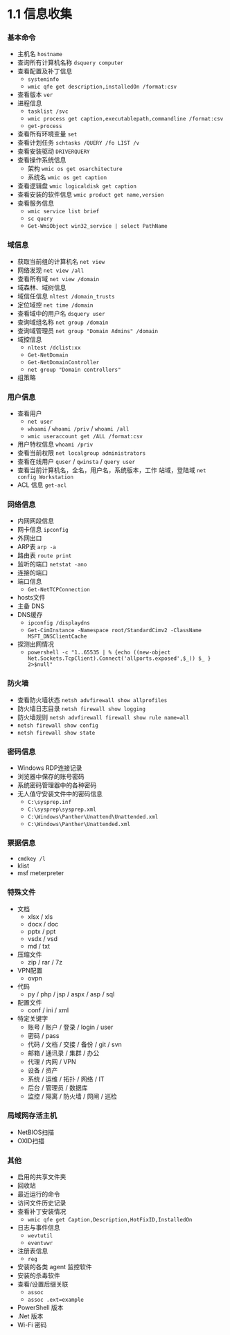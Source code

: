 # 1.1 信息收集

### 基本命令

* 主机名 `hostname`
* 查询所有计算机名称 `dsquery computer`
* 查看配置及补丁信息
  * `systeminfo`
  * `wmic qfe get description,installedOn /format:csv`
* 查看版本 `ver`
* 进程信息
  * `tasklist /svc`
  * `wmic process get caption,executablepath,commandline /format:csv`
  * `get-process`
* 查看所有环境变量 `set`
* 查看计划任务 `schtasks /QUERY /fo LIST /v`
* 查看安装驱动 `DRIVERQUERY`
* 查看操作系统信息
  * 架构 `wmic os get osarchitecture`
  * 系统名 `wmic os get caption`
* 查看逻辑盘 `wmic logicaldisk get caption`
* 查看安装的软件信息 `wmic product get name,version`
* 查看服务信息
  * `wmic service list brief`
  * `sc query`
  * `Get-WmiObject win32_service | select PathName`

### 域信息

* 获取当前组的计算机名 `net view`
* 网络发现 `net view /all`
* 查看所有域 `net view /domain`
* 域森林、域树信息
* 域信任信息 `nltest /domain_trusts`
* 定位域控 `net time /domain`
* 查看域中的用户名 `dsquery user`
* 查询域组名称 `net group /domain`
* 查询域管理员 `net group "Domain Admins" /domain`
* 域控信息
  * `nltest /dclist:xx`
  * `Get-NetDomain`
  * `Get-NetDomainController`
  * `net group "Domain controllers"`
* 组策略

### 用户信息

* 查看用户
  * `net user`
  * `whoami` / `whoami /priv` / `whoami /all`
  * `wmic useraccount get /ALL /format:csv`
* 用户特权信息 `whoami /priv`
* 查看当前权限 `net localgroup administrators`
* 查看在线用户 `quser` / `qwinsta` / `query user`
* 查看当前计算机名，全名，用户名，系统版本，工作 站域，登陆域 `net config Workstation`
* ACL 信息 `get-acl`

### 网络信息

* 内网网段信息
* 网卡信息 `ipconfig`
* 外网出口
* ARP表 `arp -a`
* 路由表 `route print`
* 监听的端口 `netstat -ano`
* 连接的端口
* 端口信息
  * `Get-NetTCPConnection`
* hosts文件
* 主备 DNS
* DNS缓存
  * `ipconfig /displaydns`
  * `Get-CimInstance -Namespace root/StandardCimv2 -ClassName MSFT_DNSClientCache`
* 探测出网情况
  * `powershell -c "1..65535 | % {echo ((new-object Net.Sockets.TcpClient).Connect('allports.exposed',$_)) $_ } 2>$null"`

### 防火墙

* 查看防火墙状态 `netsh advfirewall show allprofiles`
* 防火墙日志目录 `netsh firewall show logging`
* 防火墙规则 `netsh advfirewall firewall show rule name=all`
* `netsh firewall show config`
* `netsh firewall show state`

### 密码信息

* Windows RDP连接记录
* 浏览器中保存的账号密码
* 系统密码管理器中的各种密码
* 无人值守安装文件中的密码信息
  * `C:\sysprep.inf`
  * `C:\sysprep\sysprep.xml`
  * `C:\Windows\Panther\Unattend\Unattended.xml`
  * `C:\Windows\Panther\Unattended.xml`

### 票据信息

* `cmdkey /l`
* klist
* msf meterpreter

### 特殊文件

* 文档
  * xlsx / xls
  * docx / doc
  * pptx / ppt
  * vsdx / vsd
  * md / txt
* 压缩文件
  * zip / rar / 7z
* VPN配置
  * ovpn
* 代码
  * py / php / jsp / aspx / asp / sql
* 配置文件
  * conf / ini / xml
* 特定关键字
  * 账号 / 账户 / 登录 / login / user
  * 密码 / pass
  * 代码 / 文档 / 交接 / 备份 / git / svn
  * 邮箱 / 通讯录 / 集群 / 办公
  * 代理 / 内网 / VPN
  * 设备 / 资产
  * 系统 / 运维 / 拓扑 / 网络 / IT
  * 后台 / 管理员 / 数据库
  * 监控 / 隔离 / 防火墙 / 网闸 / 巡检

### 局域网存活主机

* NetBIOS扫描
* OXID扫描

### 其他

* 启用的共享文件夹
* 回收站
* 最近运行的命令
* 访问文件历史记录
* 查看补丁安装情况
  * `wmic qfe get Caption,Description,HotFixID,InstalledOn`
* 日志与事件信息
  * `wevtutil`
  * `eventvwr`
* 注册表信息
  * `reg`
* 安装的各类 agent 监控软件
* 安装的杀毒软件
* 查看/设置后缀关联
  * `assoc`
  * `assoc .ext=example`
* PowerShell 版本
* .Net 版本
* Wi-Fi 密码
